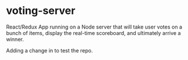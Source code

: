# voting-server
React/Redux App running on a Node server that will take user votes on a bunch of items, display the real-time scoreboard, and ultimately arrive a winner.

Adding a change in to test the repo.
